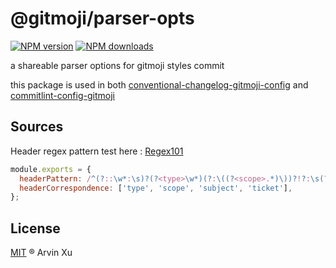 # @gitmoji/parser-opts

[![NPM version][version-image]][version-url] [![NPM downloads][download-image]][download-url]

a shareable parser options for gitmoji styles commit

this package is used in both [conventional-changelog-gitmoji-config](../changelog) and [commitlint-config-gitmoji](../config)

## Sources

Header regex pattern test here : [Regex101](https://regex101.com/r/YxXWi5/10)

```js
module.exports = {
  headerPattern: /^(?::\w*:\s)?(?<type>\w*)(?:\((?<scope>.*)\))?!?:\s(?<subject>(?:(?!#).)*(?:(?!\s).))\s?(?<ticket>#\d*)?$/,
  headerCorrespondence: ['type', 'scope', 'subject', 'ticket'],
};
```

## License

[MIT](../../LICENSE) ® Arvin Xu

<!-- npm url -->

[version-image]: http://img.shields.io/npm/v/@gitmoji/parser-opts.svg?color=deepgreen&label=latest
[version-url]: http://npmjs.org/package/@gitmoji/parser-opts
[download-image]: https://img.shields.io/npm/dm/@gitmoji/parser-opts.svg
[download-url]: https://npmjs.org/package/@gitmoji/parser-opts
